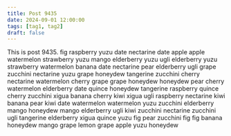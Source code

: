 ```yaml
---
title: Post 9435
date: 2024-09-01 12:00:00
tags: [tag1, tag2]
draft: false
---
```

This is post 9435.
fig
raspberry
yuzu
date
nectarine
date
apple
apple
watermelon
strawberry
yuzu
mango
elderberry
yuzu
ugli
elderberry
yuzu
strawberry
watermelon
banana
date
nectarine
pear
elderberry
ugli
grape
zucchini
nectarine
yuzu
grape
honeydew
tangerine
zucchini
cherry
nectarine
watermelon
cherry
grape
grape
honeydew
honeydew
pear
cherry
watermelon
elderberry
date
quince
honeydew
tangerine
raspberry
quince
cherry
zucchini
xigua
banana
cherry
kiwi
xigua
ugli
raspberry
nectarine
kiwi
banana
pear
kiwi
date
watermelon
watermelon
yuzu
zucchini
elderberry
mango
honeydew
mango
elderberry
ugli
kiwi
zucchini
nectarine
zucchini
ugli
tangerine
elderberry
xigua
quince
yuzu
fig
pear
zucchini
fig
fig
banana
honeydew
mango
grape
lemon
grape
apple
yuzu
honeydew

